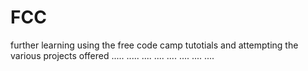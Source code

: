 # FCC
further learning using the free code camp tutotials and attempting the various projects offered
.....
.....
....
....
....
....
....
....
